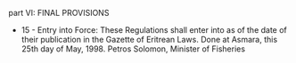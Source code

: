 part VI: FINAL PROVISIONS

<ul>
			<li>15 - Entry into Force: These Regulations shall enter into as of the date of their publication in the Gazette of Eritrean Laws. Done at Asmara, this 25th day of May, 1998. Petros Solomon, Minister of Fisheries<ul>
			</ul></li></ul>